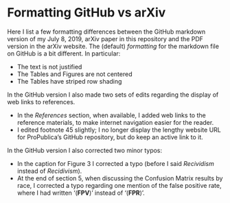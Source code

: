 Formatting GitHub vs arXiv
================



Here I list a few formatting differences between the GitHub markdown
version of my July 8, 2019, arXiv paper in this repository and the PDF
version in the arXiv website. The (default) *formatting* for the
markdown file on GitHub is a bit different. In particular:

  - The text is not justified
  - The Tables and Figures are not centered
  - The Tables have striped row shading

In the GitHub version I also made two sets of edits regarding the
display of web links to references.

  - In the *References* section, when available, I added web links to
    the reference materials, to make internet navigation easier for the
    reader.
  - I edited footnote 45 slightly; I no longer display the lengthy
    website URL for ProPublica’s GitHub repository, but do keep an
    active link to it.

In the GitHub version I also corrected two minor typos:

  - In the caption for Figure 3 I corrected a typo (before I said
    *Recividism* instead of *Recidivism*).
  - At the end of section 5, when discussing the Confusion Matrix
    results by race, I corrected a typo regarding one mention of the
    false positive rate, where I had written ‘(**FPV**)’ instead of
    ‘(**FPR**)’.
